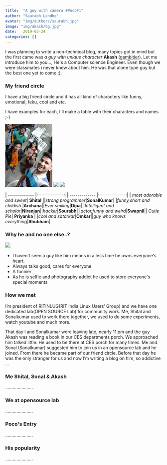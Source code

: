 ```yaml
---
title:  "A guy with camera #PocoF1"
author: "Saurabh Londhe"
avatar: "img/authors/saurabh.jpg"
image: "img/akash/bg.jpg"
date:   2019-03-24
categories: []
---
```

 I was planning to write a non-technical blog, many topics got in mind but the first came was _a guy with unique character_ **Akash** ([gambitier](https://gambitier.github.io/About%20Me.html)). Let me introduce him to you..., He's a Computer science Engineer. Even though we were classmates i never knew about him. He was that alone type guy but the best one yet to come ;). 


### My friend circle
I have a big friend circle and it has all kind of characters like funny, emotional, feku, cool and etc.

I have examples for each, I'll make a table with their characters and names ;-)

<img src="img/akash/gp.jpg" style="width:30%" />
<img src="img/akash/gp2.jpg" style="width:30%" />
<img src="img/akash/gp3.jpg" style="width:30%" />


| ------------- |:-------------:|| ------------- |:-------------:|
| _most adorable and sweet_| **Shital** ||_strong programmer_|**SonalKumar**|
|_funny,short and childish_ |**Archana**||_Ever smiling_|**Dipa**|
|_Intelligent and scholar_|**Niranjan**||_hacker_|**Sourabh**|
|_actor,funny and weird_|**Swapnil**|| _Cutie Pie_| **Priyanka** |
|_cool and satarkar_|**Omkar**||_guy who knows everything_|**Shubham**|




### Why he and no one else..?

<div class="ui-g">
  <div class="ui-g-4" markdown="1">
  <!-- ![Alt Text](../img/folder/blah.jpg) -->
  <img class="center-block" src="img/akash/akash.jpg">
  </div>
  <div class="ui-g-8" markdown="1">
<ul>
<li>I haven't seen a guy like him means in a less time he owns everyone's heart.</li>
<li>Always talks good, cares for everyone</li>
<li>A funnier</li>
<li>As he is selfie and photography addict he used to store everyone's special moments</li>
</ul>
  </div>
</div>

### How we met
I’m president of RITINLUG(RIT India Linux Users’ Group) and we have one dedicated lab(OPEN SOURCE Lab) for community work. Me, Shital and Sonalkumar used to work there together, we used to do some experiments, watch youtube and much more.

That day I and Sonalkumar were leaving late, nearly 11 pm and the guy Akash was reading a book in our CES departments porch. We approached him talked little. He used to be there at CES porch for many times. Me and Sonal (Sonalkumar) suggested him to join us in an opensource lab and he joined. From there he became part of our friend circle. Before that day he was the only stranger for us and now I’m writing a blog on him, so addictive …

### Me Shital, Sonal & Akash
......................

### We at opensource lab
......................

### Poco's Entry
......................

### His popularity
......................
